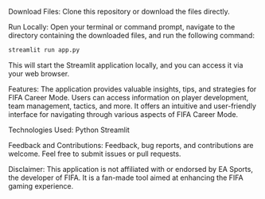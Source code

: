 Download Files:
Clone this repository or download the files directly.

Run Locally:
Open your terminal or command prompt, navigate to the directory containing the downloaded files, and run the following command:
```bash
streamlit run app.py
```
This will start the Streamlit application locally, and you can access it via your web browser.

Features:
The application provides valuable insights, tips, and strategies for FIFA Career Mode.
Users can access information on player development, team management, tactics, and more.
It offers an intuitive and user-friendly interface for navigating through various aspects of FIFA Career Mode.

Technologies Used:
Python
Streamlit

Feedback and Contributions:
Feedback, bug reports, and contributions are welcome. Feel free to submit issues or pull requests.

Disclaimer:
This application is not affiliated with or endorsed by EA Sports, the developer of FIFA. It is a fan-made tool aimed at enhancing the FIFA gaming experience.

